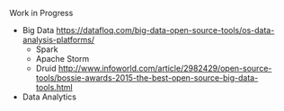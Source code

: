 Work in Progress

- Big Data
  https://datafloq.com/big-data-open-source-tools/os-data-analysis-platforms/
    - Spark
    - Apache Storm
    - Druid
    http://www.infoworld.com/article/2982429/open-source-tools/bossie-awards-2015-the-best-open-source-big-data-tools.html
- Data Analytics

